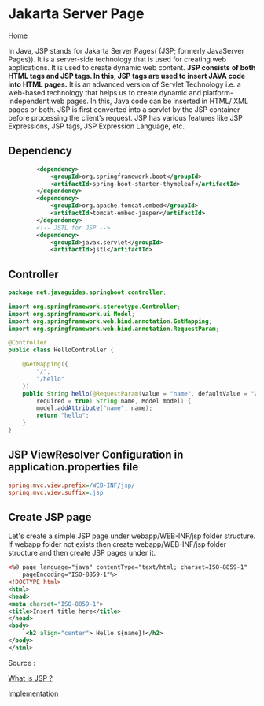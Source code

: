 # Jakarta Server Page
 [Home](README.md)

In Java, JSP stands for Jakarta Server Pages( (JSP; formerly JavaServer Pages)). It is a server-side technology that is used for creating web applications. It is used to create dynamic web content. __JSP consists of both HTML tags and JSP tags. In this, JSP tags are used to insert JAVA code into HTML pages.__ It is an advanced version of Servlet Technology i.e. a web-based technology that helps us to create dynamic and platform-independent web pages. In this, Java code can be inserted in HTML/ XML pages or both. JSP is first converted into a servlet by the JSP container before processing the client’s request. JSP has various features like JSP Expressions, JSP tags, JSP Expression Language, etc.

## Dependency

```xml
        <dependency>
            <groupId>org.springframework.boot</groupId>
            <artifactId>spring-boot-starter-thymeleaf</artifactId>
        </dependency>
        <dependency>
            <groupId>org.apache.tomcat.embed</groupId>
            <artifactId>tomcat-embed-jasper</artifactId>
        </dependency>
        <!-- JSTL for JSP -->
        <dependency>
            <groupId>javax.servlet</groupId>
            <artifactId>jstl</artifactId>
```

## Controller

```java
package net.javaguides.springboot.controller;

import org.springframework.stereotype.Controller;
import org.springframework.ui.Model;
import org.springframework.web.bind.annotation.GetMapping;
import org.springframework.web.bind.annotation.RequestParam;

@Controller
public class HelloController {

    @GetMapping({
        "/",
        "/hello"
    })
    public String hello(@RequestParam(value = "name", defaultValue = "World",
        required = true) String name, Model model) {
        model.addAttribute("name", name);
        return "hello";
    }
}
```


## JSP ViewResolver Configuration in application.properties file
```ini
spring.mvc.view.prefix=/WEB-INF/jsp/
spring.mvc.view.suffix=.jsp
```

## Create JSP page
Let's create a simple JSP page under webapp/WEB-INF/jsp folder structure. If webapp folder not exists then create webapp/WEB-INF/jsp folder structure and then create JSP pages under it.

```xml
<%@ page language="java" contentType="text/html; charset=ISO-8859-1"
    pageEncoding="ISO-8859-1"%>
<!DOCTYPE html>
<html>
<head>
<meta charset="ISO-8859-1">
<title>Insert title here</title>
</head>
<body>
     <h2 align="center"> Hello ${name}!</h2>
</body>
</html>
```



Source :

[What is JSP ?](https://www.geeksforgeeks.org/introduction-to-jsp/)

[Implementation](https://medium.com/@dsforgood/configuring-jsp-in-spring-boot-application-81ea7336a082)